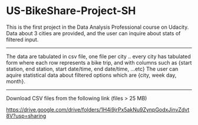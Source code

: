 # US-BikeShare-Project-SH
This is the first project in the Data Analysis Professional course on Udacity. Data about 3 cities are provided, and the user can inquire about stats of filtered input.
____
The data are tabulated in csv file, one file per city .. every city has tabulated form where each row represents a bike trip, and with columns such as {start station, end station,
start date/time, end date/time, ...etc}
The user can aquire statistical data about filtered options which are {city, week day, month}.
____
Download CSV files from the following link (files > 25 MB)

https://drive.google.com/drive/folders/1H4i9jrPx5akNu9ZynpGodxJinvZdvt8V?usp=sharing
